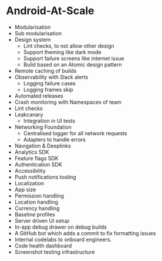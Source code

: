 # Android-At-Scale

- Modularisation
- Sub modularisation
- Design system
  - Lint checks, to not allow other design
  - Support theming like dark mode
  - Support failure screens like internet issue
  - Build based on an Atomic design pattern 
- Remote caching of builds
- Observability with Slack alerts
  - Logging failure cases
  - Logging frames skip
- Automated releases
- Crash monitoring with Namespaces of team
- Lint checks
- Leakcanary
  - Integration in UI tests
- Networking Foundation
  - Centralised logger for all network requests 
  - Adapters to handle errors
- Navigation & Deeplinks
- Analytics SDK
- Feature flags SDK
- Authentication SDK
- Accessibility
- Push notifications tooling
- Localization
- App size
- Permission handling
- Location handling
- Currency handling
- Baseline profiles
- Server driven UI setup
- In-app debug drawer on debug builds
- A GitHub bot which adds a commit to fix formatting issues
- Internal codelabs to onboard engineers. 
- Code health dashboard
- Screenshot testing infrastructure


